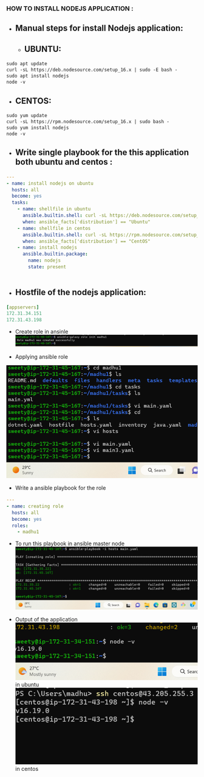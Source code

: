 ### HOW TO INSTALL NODEJS APPLICATION :

* Manual steps for install Nodejs application:
  ------------------------------------------- 
   * UBUNTU:
     ------- 
```
sudo apt update
curl -sL https://deb.nodesource.com/setup_16.x | sudo -E bash -
sudo apt install nodejs
node -v

```
   * CENTOS:
     -------
```
sudo yum update
curl -sL https://rpm.nodesource.com/setup_16.x | sudo bash -
sudo yum install nodejs
node -v

```
* Write single playbook for the this application both ubuntu and centos :
  ---------------------------------------------------------------------
```yaml
---
- name: install nodejs on ubuntu
  hosts: all
  become: yes
  tasks:
    - name: shellfile in ubuntu
      ansible.builtin.shell: curl -sL https://deb.nodesource.com/setup_16.x | sudo -E bash - 
      when: ansible_facts['distribution'] == "Ubuntu"
    - name: shellfile in centos
      ansible.builtin.shell: curl -sL https://rpm.nodesource.com/setup_16.x | sudo bash -
      when: ansible_facts['distribution'] == "CentOS"
    - name: install nodejs 
      ansible.builtin.package:
        name: nodejs
        state: present
    

```
* Hostfile of the nodejs application:
  ------------------------------------
```yaml
[appservers]
172.31.34.151
172.31.43.198  

```
* Create role in ansinle
![Preview](./images/node1.png)

* Applying ansible role

![Preview](./images/node2.png)

* Write a ansible playbook for the role
```yaml
---
- name: creating role
  hosts: all
  become: yes
  roles:
    - madhu1
```
* To run this playbook in ansible master node
![Preview](./images/node3.png)

* Output of the application
![Preview](./images/node4.png) in ubuntu
![Preview](./images/node5.png) in centos 
    

   
  
  

 




  

 




